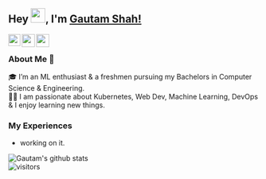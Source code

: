 ## Hey <img src="https://github.com/TheDudeThatCode/TheDudeThatCode/blob/master/Assets/Hi.gif" width="29px">, I'm [Gautam Shah!](https://kunal-kushwaha.github.io) 

<a href="https://www.linkedin.com/in/gautamshahs/">
  <img align="left" width="24px" src="https://cdn.jsdelivr.net/npm/simple-icons@v3/icons/linkedin.svg"  />
</a>

<a href="https://twitter.com/ShahsGautam">
  <img align="left" width="26px" src="https://cdn.jsdelivr.net/npm/simple-icons@v3/icons/twitter.svg" />
</a>

<a href="mailto:shahsgautam@gmail.com">
  <img align="left" width="26px" src="https://cdn.jsdelivr.net/npm/simple-icons@v3/icons/gmail.svg" />
</a>

<br />

### About Me 🚀
🎓 I’m an ML enthusiast & a freshmen pursuing my Bachelors in Computer Science & Engineering. </br>
👨‍💻 I am passionate about Kubernetes, Web Dev, Machine Learning, DevOps & I enjoy learning new things. </br>

### My Experiences
- working on it.

![Gautam's github stats](https://github-readme-stats.vercel.app/api?username=Gautamshahkiit&show_icons=true&hide_border=true)
<br />
![visitors](https://visitor-badge.laobi.icu/badge?page_id=Gautamshahkiit.Gautamshahkiit)